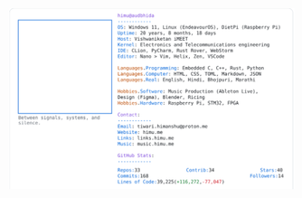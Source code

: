 <a href="https://github.com/HimuCodes">
  <picture>
    <source media="(prefers-color-scheme: dark)" srcset="https://raw.githubusercontent.com/HimuCodes/HimuCodes/main/dark.svg?b=1759635267">
    <img alt="HimuCodes's GitHub Profile README" src="https://raw.githubusercontent.com/HimuCodes/HimuCodes/main/light.svg?b=1759635267">
  </picture>
</a>

